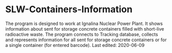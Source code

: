 # SLW-Containers-Information
The program is designed to work at Ignalina Nuclear Power Plant.
It shows information about sent for storage concrete containers filled with short-live radioactive waste.
The program connects to Tracking database, collects and represents information for all sent for storage concrete containers or for a single container (for entered barcode).
Last edited: 2020-06-09
